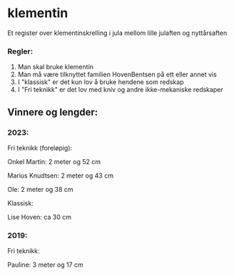 # klementin
Et register over klementinskrelling i jula mellom lille julaften og nyttårsaften

### Regler:
1. Man skal bruke klementin
2. Man må være tilknyttet familien HovenBentsen på ett eller annet vis
3. I "klassisk" er det kun lov å bruke hendene som redskap
4. I "Fri teknikk" er det lov med kniv og andre ikke-mekaniske redskaper

## Vinnere og lengder:

### 2023: 
Fri teknikk (foreløpig):

Onkel Martin: 2 meter og 52 cm

Marius Knudtsen: 2 meter og 43 cm

Ole: 2 meter og 38 cm 


Klassisk: 

Lise Hoven: ca 30 cm

### 2019: 
Fri teknikk:

Pauline: 3 meter og 17 cm 
